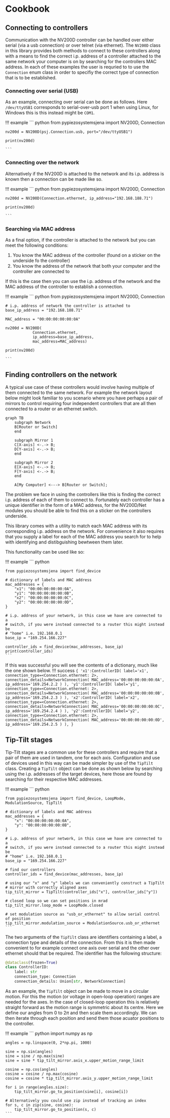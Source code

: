 # Cookbook

## Connecting to controllers
Communication with the NV200D controller can be handled over either serial (via
a usb connection) or over telnet (via ethernet). The `NV200D` class in this
library provides both methods to connect to these controllers along with a
means to find the correct i.p. address of a controller attached to the same
network your computer is on by searching for the controllers MAC address.
In each of these examples the user is requried to to use the `Connection`
enum class in order to specifiy the correct type of connection that is to be
established.

### Connecting over serial (USB)
As an example, connecting over serial can be done as follows. Here 
`/dev/ttyUSB1` corresponds to serial-over-usb port 1 when using Linux, for 
Windows this is this instead might be `COM1`.

!!! example
    ``` python
    from pypiezosystemsjena import NV200D, Connection

    nv200d = NV200D(psj.Connection.usb, port="/dev/ttyUSB1")
    
    print(nv200d)
        
    ```

### Connecting over the network
Alternatively if the NV200D is attached to the network and its i.p. address is
known then a connection can be made like so.

!!! example
    ``` python
    from pypiezosystemsjena import NV200D, Connection

    nv200d = NV200D(Connection.ethernet, ip_address="192.168.188.71")
    
    print(nv200d)
        
    ```

### Searching via MAC address
As a final option, if the controller is attached to the network but you can
meet the following conditions:

1. You know the MAC address of the controller (found on a sticker on the
underside fo the controller)
2. You know the address of the network that both your computer and the
controller are connected to

If this is the case then you can use the i.p. address of the network and the
MAC address of the controller to establish a connection.

!!! example
    ``` python
    from pypiezosystemsjena import NV200D, Connection

    # i.p. address of network the controller is attached to
    base_ip_address = "192.168.188.71"

    MAC_address = "00:00:00:00:00:0A"

    nv200d = NV200D(
                Connection.ethernet,
                ip_address=base_ip_address,
                mac_address=MAC_address)
    
    print(nv200d)
        
    ```

## Finding controllers on the network

A typical use case of these controllers would involve having multiple of them
connected to the same network. For example the network layout below might look
familiar to you scenario where you have perhaps a pair of mirrors to control
requiring four independent controllers that are all then connected to a router
or an ethernet switch.

``` mermaid
graph TB
    subgraph Network
    B[Router or Switch]
    end
    
    subgraph Mirror 1
    C[X-axis] <-.-> B;
    D[Y-axis] <-.-> B;
    end

    subgraph Mirror 2
    E[X-axis] <-.-> B;
    F[Y-axis] <-.-> B;
    end

    A[My Computer] <---> B[Router or Switch];
```

The problem we face in using the controllers like this is finding the correct
i.p. address of each of them to connect to. Fortunately each controller has a
unique identifier in the form of a MAC address, for the NV200D/Net modules 
you should be able to find this on a sticker on the controllers underside.

This library comes with a utility to match each MAC address with its
corresponding i.p. address on the network. For convenience it also requires
that you supply a label for each of the MAC address you search for to help with
identifying and distibguishing bewtween them later.

This functionality can be used like so:

!!! example
    ``` python

    from pypiezosystemsjena import find_device

    # dictionary of labels and MAC address
    mac_addresses = {
        "x1": "00:00:00:00:00:0A",
        "y1": "00:00:00:00:00:0B",
        "x2": "00:00:00:00:00:0C",
        "y2": "00:00:00:00:00:0D",
    }

    # i.p. address of your network, in this case we have are connected to a
    # switch, if you were instead connected to a router this might instead be    
    # "home" i.e. 192.168.0.1
    base_ip = "169.254.166.227"
    
    controller_ids = find_device(mac_addresses, base_ip)
    print(controller_ids)
    ```

If this was successful you will see the contents of a dictionary, much like the
one shown below.
!!! success
    ```
    {
        'x1':ControllerID(
            label='x1',
            connection_type=<Connection.ethernet: 2>,
            connection_details=NetworkConnection(
                MAC_address='00:00:00:00:00:0A',
                ip_address='169.254.2.2
                )
            ),
        'y1':ControllerID(
            label='y1',
            connection_type=<Connection.ethernet: 2>,
            connection_details=NetworkConnection(
                MAC_address='00:00:00:00:00:0B',
                ip_address='169.254.2.3
                )
            ),
        'x2':ControllerID(
            label='x2',
            connection_type=<Connection.ethernet: 2>,
            connection_details=NetworkConnection(
                MAC_address='00:00:00:00:00:0C',
                ip_address='169.254.2.4
                )
            ),
        'y2':ControllerID(
            label='y2',
            connection_type=<Connection.ethernet: 2>,
            connection_details=NetworkConnection(
                MAC_address='00:00:00:00:00:0D',
                ip_address='169.254.2.5
                )
            ),
    }
    ```


## Tip-Tilt stages
Tip-Tilt stages are a common use for these controllers and require that a pair
of them are used in tandem, one for each axis. Configuration and use of devices
used in this way can be made simpler by use of the `TipTilt` class.
Creating a `TipTilt` object can be done as shown below by searching using the
i.p. addresses of the target devices, here those are found by searching for
their respective MAC addresses.

!!! example
    ``` python

    from pypiezosystemsjena import find_device, LoopMode, ModulationSource, TipTilt

    # dictionary of labels and MAC address
    mac_addresses = {
        "x": "00:00:00:00:00:0A",
        "y": "00:00:00:00:00:0B",
    }

    # i.p. address of your network, in this case we have are connected to a
    # switch, if you were instead connected to a router this might instead be    
    # "home" i.e. 192.168.0.1
    base_ip = "169.254.166.227"
    
    # find our controllers
    controller_ids = find_device(mac_addresses, base_ip)

    # using our "x" and "y" labels we can conveniently construct a TipTilt
    # mirror with correctly aligned axes
    tip_tilt_mirror = TipTilt(controller_ids["x"], controller_ids["y"])
    
    # closed loop so we can set positions in mrad
    tip_tilt_mirror.loop_mode = LoopMode.closed

    # set modulation source as "usb_or_ethernet" to allow serial control of position
    tip_tilt_mirror.modulation_source = ModulationSource.usb_or_ethernet
    ```

The two arguments of the `TipTilt` class are identifiers containing a label,
a connection type and details of the connection. From this it is then made
convenient to for example connect one axis over serial and the other over
ethernet should that be required. The identifier has the following structure:

``` python
@dataclass(frozen=True)
class ControllerID:
    label: str
    connection_type: Connection
    connection_details: Union[str, NetworkConnection]
```

As an example, the `TipTilt` object can be made to move in a circular motion.
For this the motion (or voltage in open-loop operation) ranges are needed for
the axes. In the case of closed-loop operation this is relatively straight
forward as the motion range is symmetric about its centre. Here we define our
angles from 0 to 2$\pi$ and then scale them accordingly. We can then iterate
through each position and send them those acuator positions to the controller.

!!! example
    ``` python
    import numpy as np

    angles = np.linspace(0, 2*np.pi, 1000)
    
    sine = np.sin(angles)
    sine = sine / np.max(sine)
    sine = sine * tip_tilt_mirror.axis_x.upper_motion_range_limit
    
    cosine = np.cos(angles)
    cosine = cosine / np.max(cosine)
    cosine = cosine * tip_tilt_mirror.axis_y.upper_motion_range_limit

    for i in range(angles.size):
        tip_tilt_mirror.go_to_position(sine[i], cosine[i])

    # Alternatively you could use zip instead of tracking an index
    for s, c in zip(sine, cosine): 
        tip_tilt_mirror.go_to_position(s, c)
    ```
